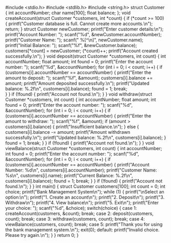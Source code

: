 #include <stdio.h>
#include <stdlib.h>
#include <string.h>
struct Customer {
int accountNumber;
char name[100];
float balance;
};
void createAccount(struct Customer *customers, int *count) {
    if (*count >= 100) {
        printf("Customer database is full. Cannot create more accounts.\n");
        return;
    }
    struct Customer newCustomer;
    printf("Enter customer details:\n");
    printf("Account Number: ");
    scanf("%d", &newCustomer.accountNumber);
    printf("Customer Name: ");
    scanf(" %[^\n]", newCustomer.name);
    printf("Initial Balance: ");
    scanf("%f", &newCustomer.balance);
    customers[*count] = newCustomer;
    (*count)++;
    printf("Account created successfully.\n");
}
void deposit(struct Customer *customers, int count) {
    int accountNumber;
    float amount;
    int found = 0;
    printf("Enter the account number: ");
    scanf("%d", &accountNumber);
    for (int i = 0; i < count; i++) {
        if (customers[i].accountNumber == accountNumber) {
            printf("Enter the amount to deposit: ");
            scanf("%f", &amount);
            customers[i].balance += amount;
            printf("Amount deposited successfully.\n");
            printf("Updated balance: %.2f\n", customers[i].balance);
            found = 1;
            break;  
        }
    }
    if (!found) {
        printf("Account not found.\n");
    }
}
void withdraw(struct Customer *customers, int count) {
    int accountNumber;
    float amount;
    int found = 0;
    printf("Enter the account number: ");
    scanf("%d", &accountNumber);
    for (int i = 0; i < count; i++) {
        if (customers[i].accountNumber == accountNumber) {
            printf("Enter the amount to withdraw: ");
            scanf("%f", &amount);
            if (amount > customers[i].balance) {
                printf("Insufficient balance.\n");
            }
            else {
                customers[i].balance -= amount;
                printf("Amount withdrawn successfully.\n");
                printf("Updated balance: %.2f\n", customers[i].balance);
            }
            found = 1;
            break;
        }
    }
    if (!found) {
        printf("Account not found.\n");
    }
}
void viewBalance(struct Customer *customers, int count) {
    int accountNumber;
    int found = 0;
    printf("Enter the account number: ");
    scanf("%d", &accountNumber);
    for (int i = 0; i < count; i++) {
        if (customers[i].accountNumber == accountNumber) {
            printf("Account Number: %d\n", customers[i].accountNumber);
            printf("Customer Name: %s\n", customers[i].name);
            printf("Current Balance: %.2f\n", customers[i].balance);
            found = 1;
            break;
        }
    }
    if (!found) {
        printf("Account not found.\n");
    }
}
int main() {
    struct Customer customers[100];
    int count = 0;
    int choice;
    printf("Bank Management System\n");
    while (1) {
        printf("\nSelect an option:\n");
        printf("1. Create an account\n");
        printf("2. Deposit\n");
        printf("3. Withdraw\n");
        printf("4. View balance\n");
        printf("5. Exit\n");
        printf("Enter your choice: ");
        scanf("%d", &choice);
        switch(choice) {
            case 1:
                createAccount(customers, &count);
            break;
            case 2:
                deposit(customers, count);
            break;
            case 3:
                withdraw(customers, count);
            break;
            case 4:
                viewBalance(customers, count);
            break;
            case 5:
                printf("Thank you for using the bank management system.\n");
            exit(0);
            default:
            printf("Invalid choice. Please try again.\n");
        }
    }
    return 0;
}
